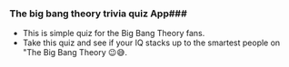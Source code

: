 ### The big bang theory trivia quiz App###
* This is simple quiz for the Big Bang Theory fans.
* Take this quiz and see if your IQ stacks up to the smartest people on "The Big Bang Theory 😉😅.
